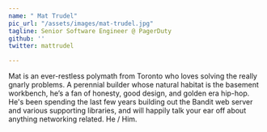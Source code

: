 ```yaml
---
name: " Mat Trudel"
pic_url: "/assets/images/mat-trudel.jpg"
tagline: Senior Software Engineer @ PagerDuty
github: ''
twitter: mattrudel

---
```

Mat is an ever-restless polymath from Toronto who loves solving the really gnarly problems. A perennial builder whose natural habitat is the basement workbench, he’s a fan of honesty, good design, and golden era hip-hop. He's been spending the last few years building out the Bandit web server and various supporting libraries, and will happily talk your ear off about anything networking related. He / Him.